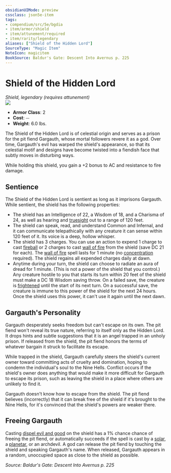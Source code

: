 ```yaml
---
obsidianUIMode: preview
cssclass: json5e-item
tags:
- compendium/src/5e/bgdia
- item/armor/shield
- item/attunement/required
- item/rarity/legendary
aliases: ["Shield of the Hidden Lord"]
SourceType: "Magic Item"
NoteIcon: magicitem
BookSource: Baldur's Gate: Descent Into Avernus p. 225
---
```

# Shield of the Hidden Lord
*Shield, legendary (requires attunement)*  
![](/2-Mechanics/CLI/items/img/shield-of-the-hidden-lord.webp#right)  

- **Armor Class**: 2
- **Cost**: ⏤
- **Weight**: 6.0 lbs.

The Shield of the Hidden Lord is of celestial origin and serves as a prison for the pit fiend Gargauth, whose mortal followers revere it as a god. Over time, Gargauth's evil has warped the shield's appearance, so that its celestial motif and designs have become twisted into a fiendish face that subtly moves in disturbing ways.

While holding this shield, you gain a +2 bonus to AC and resistance to fire damage.

## Sentience

The Shield of the Hidden Lord is sentient as long as it imprisons Gargauth. While sentient, the shield has the following properties:

- The shield has an Intelligence of 22, a Wisdom of 18, and a Charisma of 24, as well as hearing and [truesight](/2-Mechanics/CLI/rules/senses.md#truesight) out to a range of 120 feet.  
- The shield can speak, read, and understand Common and Infernal, and it can communicate telepathically with any creature it can sense within 120 feet of it. Its voice is a deep, hollow whisper.  
- The shield has 3 charges. You can use an action to expend 1 charge to cast [fireball](/2-Mechanics/CLI/spells/fireball.md) or 2 charges to cast [wall of fire](/2-Mechanics/CLI/spells/wall-of-fire.md) from the shield (save DC 21 for each). The [wall of fire](/2-Mechanics/CLI/spells/wall-of-fire.md) spell lasts for 1 minute (no [concentration](/2-Mechanics/CLI/rules/conditions.md#concentration) required). The shield regains all expended charges daily at dawn.  
- Anytime during your turn, the shield can choose to radiate an aura of dread for 1 minute. (This is not a power of the shield that you control.) Any creature hostile to you that starts its turn within 20 feet of the shield must make a DC 18 Wisdom saving throw. On a failed save, the creature is [frightened](/2-Mechanics/CLI/rules/conditions.md#frightened) until the start of its next turn. On a successful save, the creature is immune to this power of the shield for the next 24 hours. Once the shield uses this power, it can't use it again until the next dawn.  

## Gargauth's Personality

Gargauth desperately seeks freedom but can't escape on its own. The pit fiend won't reveal its true nature, referring to itself only as the Hidden Lord. It drops hints and subtle suggestions that it is an angel trapped in an unholy prison. If released from the shield, the pit fiend honors the terms of whatever bargain it struck to facilitate its escape.

While trapped in the shield, Gargauth carefully steers the shield's current owner toward committing acts of cruelty and domination, hoping to condemn the individual's soul to the Nine Hells. Conflict occurs if the shield's owner does anything that would make it more difficult for Gargauth to escape its prison, such as leaving the shield in a place where others are unlikely to find it.

Gargauth doesn't know how to escape from the shield. The pit fiend believes (incorrectly) that it can break free of the shield if it's brought to the Nine Hells, for it's convinced that the shield's powers are weaker there.

## Freeing Gargauth

Casting [dispel evil and good](/2-Mechanics/CLI/spells/dispel-evil-and-good.md) on the shield has a 1% chance chance of freeing the pit fiend, or automatically succeeds if the spell is cast by a [solar](/2-Mechanics/CLI/bestiary/celestial/solar.md), a [planetar](/2-Mechanics/CLI/bestiary/celestial/planetar.md), or an archdevil. A god can release the pit fiend by touching the shield and speaking Gargauth's name. When released, Gargauth appears in a random, unoccupied space as close to the shield as possible.

*Source: Baldur's Gate: Descent Into Avernus p. 225*